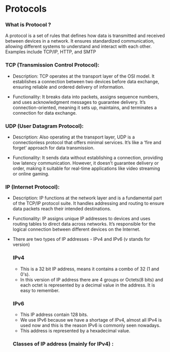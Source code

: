 


# Protocols

### What is Protocol ?
A protocol is a set of rules that defines how data is transmitted and received between devices in a network. It ensures standardized communication, allowing different systems to understand and interact with each other. Examples include TCP/IP, HTTP, and SMTP

###  TCP (Transmission Control Protocol):

- Description: TCP operates at the transport layer of the OSI model. It establishes a connection between two devices before data exchange, ensuring reliable and ordered delivery of information.

- Functionality: It breaks data into packets, assigns sequence numbers, and uses acknowledgment messages to guarantee delivery. It’s connection-oriented, meaning it sets up, maintains, and terminates a connection for data exchange.

### UDP (User Datagram Protocol):

- Description: Also operating at the transport layer, UDP is a connectionless protocol that offers minimal services. It’s like a ‘fire and forget’ approach for data transmission.

- Functionality: It sends data without establishing a connection, providing low latency communication. However, it doesn’t guarantee delivery or order, making it suitable for real-time applications like video streaming or online gaming.


### IP (Internet Protocol):

- Description: IP functions at the network layer and is a fundamental part of the TCP/IP protocol suite. It handles addressing and routing to ensure data packets reach their intended destinations.

- Functionality: IP assigns unique IP addresses to devices and uses routing tables to direct data across networks. It’s responsible for the logical connection between different devices on the Internet.
- There are two types of IP addresses - IPv4 and IPv6 (v stands for version)

    ### IPv4
 
    - This is a 32 bit IP address, means it contains a combo of 32 (1 and 0's).
    - In this version of IP address there are 4 groups or Octets(8 bits) and each octet is represented by a decimal value in the address. It is easy to remember.

     ### IPv6
    - This IP address contain 128 bits.
    -  We use IPv6 because we have a shortage of IPv4, almost all IPv4 is used now and this is the reason IPv6 is commonly seen nowadays. 
    - This address is represented by a hexadecimal value.

    ### Classes of IP address (mainly for IPv4) :
